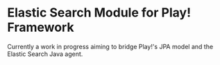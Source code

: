 # Elastic Search Module for Play! Framework

Currently a work in progress aiming to bridge Play!'s JPA model and the Elastic Search Java agent.
